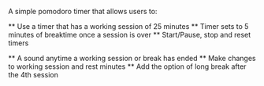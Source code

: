 A simple pomodoro timer that allows users to:

** Use a timer that has a working session of 25 minutes
** Timer sets to 5 minutes of breaktime once a session is over
\*\* Start/Pause, stop and reset timers

** A sound anytime a working session or break has ended
** Make changes to working session and rest minutes
\*\* Add the option of long break after the 4th session
